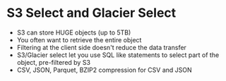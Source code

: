 # S3 Select and Glacier Select

* S3 can store HUGE objects (up to 5TB)
* You often want to retrieve the entire object
* Filtering at the client side doesn't reduce the data transfer
* S3/Glacier select let you use SQL like statements to select part of the object, pre-filtered by S3
* CSV, JSON, Parquet, BZIP2 compression for CSV and JSON
